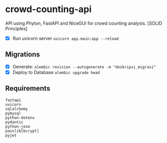 # crowd-counting-api
API using Phyton, FastAPI and NiceGUI for crowd counting analysis. [SOLID Principles]

- [x] Run uvicorn server `uvicorn app.main:app --reload`

## Migrations
- [x] Generate: `alembic revision --autogenerate -m "deskripsi_migrasi"`
- [x] Deploy to Database `alembic upgrade head`

## Requirements
```
fastapi
uvicorn
sqlalchemy
pymysql
python-dotenv
pydantic
python-jose
passlib[bcrypt]
pyjwt
```